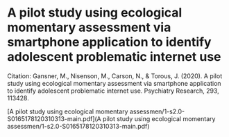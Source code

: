 # A pilot study using ecological momentary assessment via smartphone application to identify adolescent problematic internet use

Citation: Gansner, M., Nisenson, M., Carson, N., & Torous, J. (2020). A pilot study using ecological momentary assessment via smartphone application to identify adolescent problematic internet use. Psychiatry Research, 293, 113428.

[A pilot study using ecological momentary assessmen/1-s2.0-S0165178120310313-main.pdf](A pilot study using ecological momentary assessmen/1-s2.0-S0165178120310313-main.pdf)